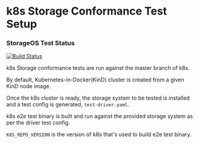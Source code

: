 # k8s Storage Conformance Test Setup

### StorageOS Test Status

[![Build Status](https://travis-ci.org/darkowlzz/storage-conformance-test-setup.svg?branch=stos)](https://travis-ci.org/darkowlzz/storage-conformance-test-setup)


k8s Storage conformance tests are run against the master branch of k8s.

By default, Kubernetes-in-Docker(KinD) cluster is created from a given KinD node
image.

Once the k8s cluster is ready, the storage system to be tested is installed and
a test config is generated, `test-driver.yaml`.

k8s e2e test binary is built and run against the provided storage system as per
the driver test config.

`K8S_REPO_VERSION` is the version of k8s that's used to build e2e test binary.
